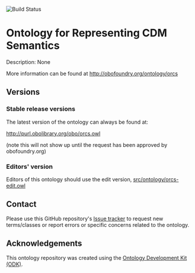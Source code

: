 
![Build Status](https://github.com/dillerm/False/workflows/CI/badge.svg)
# Ontology for Representing CDM Semantics

Description: None

More information can be found at http://obofoundry.org/ontology/orcs

## Versions

### Stable release versions

The latest version of the ontology can always be found at:

http://purl.obolibrary.org/obo/orcs.owl

(note this will not show up until the request has been approved by obofoundry.org)

### Editors' version

Editors of this ontology should use the edit version, [src/ontology/orcs-edit.owl](src/ontology/orcs-edit.owl)

## Contact

Please use this GitHub repository's [Issue tracker](https://github.com/dillerm/False/issues) to request new terms/classes or report errors or specific concerns related to the ontology.

## Acknowledgements

This ontology repository was created using the [Ontology Development Kit (ODK)](https://github.com/INCATools/ontology-development-kit).